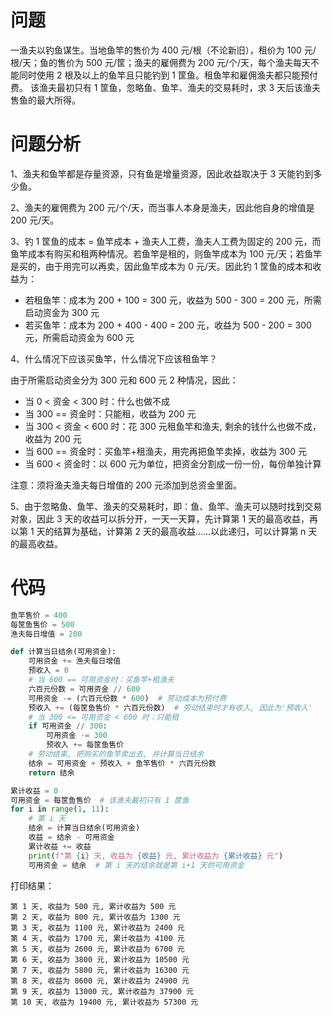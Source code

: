 # 问题

一渔夫以钓鱼谋生。当地鱼竿的售价为 400 元/根（不论新旧），租价为 100 元/根/天；鱼的售价为 500 元/筐；渔夫的雇佣费为 200 元/个/天，每个渔夫每天不能同时使用 2 根及以上的鱼竿且只能钓到 1 筐鱼。租鱼竿和雇佣渔夫都只能预付费。
该渔夫最初只有 1 筐鱼，忽略鱼、鱼竿、渔夫的交易耗时，求 3 天后该渔夫售鱼的最大所得。

# 问题分析

1、渔夫和鱼竿都是存量资源，只有鱼是增量资源，因此收益取决于 3 天能钓到多少鱼。

2、渔夫的雇佣费为 200 元/个/天，而当事人本身是渔夫，因此他自身的增值是 200 元/天。

3、钓 1 筐鱼的成本 = 鱼竿成本 + 渔夫人工费，渔夫人工费为固定的 200 元，而鱼竿成本有购买和租两种情况。若鱼竿是租的，则鱼竿成本为 100 元/天；若鱼竿是买的，由于用完可以再卖，因此鱼竿成本为 0 元/天。因此钓 1 筐鱼的成本和收益为：

* 若租鱼竿：成本为 200 + 100 = 300 元，收益为 500 - 300 = 200 元，所需启动资金为 300 元
* 若买鱼竿：成本为 200 + 400 - 400 = 200 元，收益为 500 - 200 = 300元，所需启动资金为 600 元

4、什么情况下应该买鱼竿，什么情况下应该租鱼竿？

由于所需启动资金分为 300 元和 600 元 2 种情况，因此：

* 当 0 < 资金 < 300 时：什么也做不成
* 当 300 == 资金时：只能租，收益为 200 元
* 当 300 < 资金 < 600 时：花 300 元租鱼竿和渔夫, 剩余的钱什么也做不成，收益为 200 元
* 当 600 == 资金时：买鱼竿+租渔夫，用完再把鱼竿卖掉，收益为 300 元
* 当 600 < 资金时：以 600 元为单位，把资金分割成一份一份，每份单独计算

注意：须将渔夫渔夫每日增值的 200 元添加到总资金里面。

5、由于忽略鱼、鱼竿、渔夫的交易耗时，即：鱼、鱼竿、渔夫可以随时找到交易对象，因此 3 天的收益可以拆分开，一天一天算，先计算第 1 天的最高收益，再以第 1 天的结算为基础，计算第 2 天的最高收益……以此递归，可以计算第 n 天的最高收益。

# 代码

```python
鱼竿售价 = 400
每筐鱼售价 = 500
渔夫每日增值 = 200

def 计算当日结余(可用资金):
    可用资金 += 渔夫每日增值
    预收入 = 0
    # 当 600 == 可用资金时：买鱼竿+租渔夫
    六百元份数 = 可用资金 // 600
    可用资金 -= (六百元份数 * 600)  # 劳动成本为预付费
    预收入 += (每筐鱼售价 * 六百元份数)  # 劳动结束时才有收入, 因此为'预收入'
    # 当 300 <= 可用资金 < 600 时：只能租
    if 可用资金 // 300:
        可用资金 -= 300
        预收入 += 每筐鱼售价
    # 劳动结束, 把购买的鱼竿卖出去, 并计算当日结余
    结余 = 可用资金 + 预收入 + 鱼竿售价 * 六百元份数
    return 结余

累计收益 = 0
可用资金 = 每筐鱼售价  # 该渔夫最初只有 1 筐鱼
for i in range(1, 11):
    # 第 i 天
    结余 = 计算当日结余(可用资金)
    收益 = 结余 - 可用资金
    累计收益 += 收益
    print(f"第 {i} 天, 收益为 {收益} 元, 累计收益为 {累计收益} 元")
    可用资金 = 结余  # 第 i 天的结余就是第 i+1 天的可用资金
```

打印结果：

```
第 1 天, 收益为 500 元, 累计收益为 500 元
第 2 天, 收益为 800 元, 累计收益为 1300 元  
第 3 天, 收益为 1100 元, 累计收益为 2400 元 
第 4 天, 收益为 1700 元, 累计收益为 4100 元 
第 5 天, 收益为 2600 元, 累计收益为 6700 元 
第 6 天, 收益为 3800 元, 累计收益为 10500 元
第 7 天, 收益为 5800 元, 累计收益为 16300 元
第 8 天, 收益为 8600 元, 累计收益为 24900 元
第 9 天, 收益为 13000 元, 累计收益为 37900 元
第 10 天, 收益为 19400 元, 累计收益为 57300 元
```
